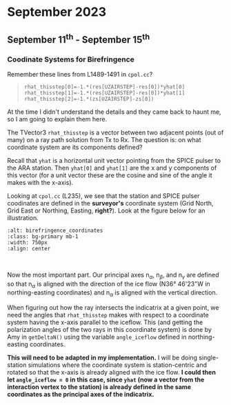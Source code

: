 # September 2023

## September 11<sup>th</sup> - September 15<sup>th</sup>

### Coodinate Systems for Birefringence 

Remember these lines from L1489-1491 in `cpol.cc`?

> `rhat_thisstep[0]=-1.*(res[UZAIRSTEP]-res[0])*yhat[0]`
        `rhat_thisstep[1]=-1.*(res[UZAIRSTEP]-res[0])*yhat[1]`
        `rhat_thisstep[2]=-1.*(zs[UZAIRSTEP]-zs[0])`

At the time I didn't understand the details and they came back to haunt me, so I am going to explain them here. 

The TVector3 `rhat_thisstep` is a vector between two adjacent points (out of many) on a ray path solution from Tx to Rx. The question is: on what coordinate system are its components defined? 

Recall that `yhat` is a horizontal unit vector pointing from the SPICE pulser to the ARA station. Then `yhat[0]` and `yhat[1]` are the x and y components of this vector (for a unit vector these are the cosine and sine of the angle it makes with the x-axis). 

Looking at `cpol.cc` (L235), we see that the station and SPICE pulser coodinates are defined in the **surveyor's** coordinate system (Grid North, Grid East or Northing, Easting, **right?**). Look at the figure below for an illustration.


```{image} ../images/birefringence_coordinates.png
:alt: birefringence_coordinates
:class: bg-primary mb-1
:width: 750px
:align: center
```
<br>

Now the most important part. Our principal axes n<sub>$\alpha$</sub>, n<sub>$\beta$</sub>, and n<sub>$\gamma$</sub> are defined so that n<sub>$\alpha$</sub> is aligned with the direction of the ice flow (N36° 46'23"W in northing-easting coordinates) and n<sub>$\alpha$</sub> is aligned with the vertical direction. 

When figuring out how the ray intersects the indicatrix at a given point, we need the angles that `rhat_thisstep` makes with respect to a coordinate system having the x-axis parallel to the iceflow. This (and getting the polarization angles of the two rays in this coordinate system) is done by Amy in `getDeltaN()` using the variable `angle_iceflow` defined in northing-easting coordinates.

**This will need to be adapted in my implementation.** I will be doing single-station simulations where the coordinate system is station-centric and rotated so that the x-axis is already aligned with the ice flow. **I could then let `angle_iceflow = 0` in this case, since `yhat` (now a vector from the interaction vertex to the station) is already defined in the same coordinates as the principal axes of the indicatrix.**
